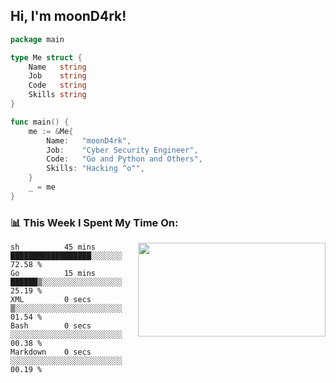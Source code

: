 <h2> Hi, I'm moonD4rk!</h2>

```go
package main

type Me struct {
	Name   string
	Job    string
	Code   string
	Skills string
}

func main() {
	me := &Me{
		Name:   "moonD4rk",
		Job:    "Cyber Security Engineer",
		Code:   "Go and Python and Others",
		Skills: "Hacking ^o^",
	}
	_ = me
}
```

<h3>📊 This Week I Spent My Time On:</h3>
<img align='right' src="https://github-readme-stats.vercel.app/api?username=moond4rk&show_icons=true&theme=radical", width="300" height="150">

<!--START_SECTION:waka-->

```text
sh          45 mins         ██████████████████░░░░░░░   72.58 %
Go          15 mins         ██████▒░░░░░░░░░░░░░░░░░░   25.19 %
XML         0 secs          ▒░░░░░░░░░░░░░░░░░░░░░░░░   01.54 %
Bash        0 secs          ░░░░░░░░░░░░░░░░░░░░░░░░░   00.38 %
Markdown    0 secs          ░░░░░░░░░░░░░░░░░░░░░░░░░   00.19 %
```

<!--END_SECTION:waka-->

